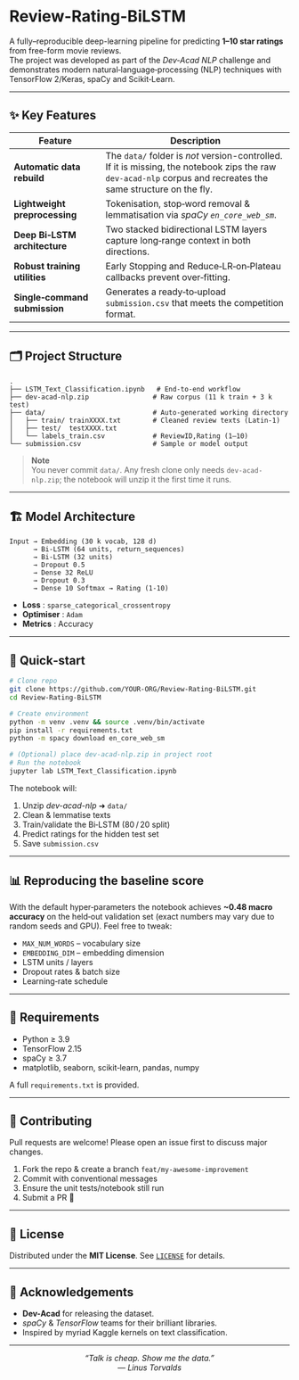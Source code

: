 # Review-Rating-BiLSTM

A fully–reproducible deep-learning pipeline for predicting **1–10 star ratings** from free-form movie reviews.  
The project was developed as part of the *Dev-Acad NLP* challenge and demonstrates modern natural‑language‑processing (NLP) techniques with TensorFlow 2/Keras, spaCy and Scikit‑Learn.

---

## ✨ Key Features

| Feature | Description |
|---------|-------------|
| **Automatic data rebuild** | The `data/` folder is *not* version-controlled. If it is missing, the notebook zips the raw `dev-acad-nlp` corpus and recreates the same structure on the fly. |
| **Lightweight preprocessing** | Tokenisation, stop‑word removal & lemmatisation via *spaCy `en_core_web_sm`*. |
| **Deep Bi‑LSTM architecture** | Two stacked bidirectional LSTM layers capture long‑range context in both directions. |
| **Robust training utilities** | Early Stopping and Reduce‑LR‑on‑Plateau callbacks prevent over‑fitting. |
| **Single‑command submission** | Generates a ready‑to‑upload `submission.csv` that meets the competition format. |

---

## 🗂️ Project Structure

```text
.
├── LSTM_Text_Classification.ipynb   # End‑to‑end workflow
├── dev-acad-nlp.zip                # Raw corpus (11 k train + 3 k test)
├── data/                           # Auto‑generated working directory
│   ├── train/ trainXXXX.txt        # Cleaned review texts (Latin‑1)
│   ├── test/  testXXXX.txt
│   └── labels_train.csv            # ReviewID,Rating (1–10)
└── submission.csv                  # Sample or model output
```

> **Note**  
> You never commit `data/`. Any fresh clone only needs `dev-acad-nlp.zip`; the notebook will unzip it the first time it runs.

---

## 🏗️ Model Architecture

```
Input → Embedding (30 k vocab, 128 d)
      → Bi‑LSTM (64 units, return_sequences)
      → Bi‑LSTM (32 units) 
      → Dropout 0.5
      → Dense 32 ReLU
      → Dropout 0.3
      → Dense 10 Softmax → Rating (1‑10)
```

* **Loss** : `sparse_categorical_crossentropy`  
* **Optimiser** : `Adam`  
* **Metrics** : Accuracy

---

## 🚀 Quick‑start

```bash
# Clone repo
git clone https://github.com/YOUR-ORG/Review-Rating-BiLSTM.git
cd Review-Rating-BiLSTM

# Create environment
python -m venv .venv && source .venv/bin/activate
pip install -r requirements.txt
python -m spacy download en_core_web_sm

# (Optional) place dev-acad-nlp.zip in project root
# Run the notebook
jupyter lab LSTM_Text_Classification.ipynb
```

The notebook will:

1. Unzip *dev-acad-nlp* ➜ `data/`  
2. Clean & lemmatise texts  
3. Train/validate the Bi‑LSTM (80 / 20 split)  
4. Predict ratings for the hidden test set  
5. Save `submission.csv`

---

## 📊 Reproducing the baseline score

With the default hyper‑parameters the notebook achieves **~0.48 macro accuracy** on the held‑out validation set (exact numbers may vary due to random seeds and GPU). Feel free to tweak:

* `MAX_NUM_WORDS` – vocabulary size  
* `EMBEDDING_DIM` – embedding dimension  
* LSTM units / layers  
* Dropout rates & batch size  
* Learning‑rate schedule

---

## 📝 Requirements

* Python ≥ 3.9  
* TensorFlow 2.15  
* spaCy ≥ 3.7  
* matplotlib, seaborn, scikit‑learn, pandas, numpy

A full `requirements.txt` is provided.

---

## 🤝 Contributing

Pull requests are welcome! Please open an issue first to discuss major changes.

1. Fork the repo & create a branch `feat/my-awesome-improvement`  
2. Commit with conventional messages  
3. Ensure the unit tests/notebook still run  
4. Submit a PR 🎉

---

## 🪪 License

Distributed under the **MIT License**. See [`LICENSE`](LICENSE) for details.

---

## 🙏 Acknowledgements

* **Dev-Acad** for releasing the dataset.  
* *spaCy* & *TensorFlow* teams for their brilliant libraries.  
* Inspired by myriad Kaggle kernels on text classification.

---

<div align="center">

_“Talk is cheap. Show me the data.”_  
— *Linus Torvalds*

</div>
